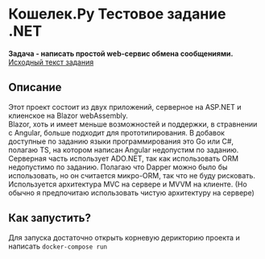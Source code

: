 # Кошелек.Ру Тестовое задание .NET
**Задача - написать простой web-сервис обмена сообщениями.** <br/>
[Исходный текст задания](TASK.md)

## Описание
Этот проект состоит из двух приложений, серверное на ASP.NET и клиенское на Blazor webAssembly. <br/>
Blazor, хоть и имеет меньше возможностей и поддержки, в стравнении с Angular, больше подходит для прототипирования. В добавок доступные по заданию языки программирования это Go или C#, полагаю TS, на котором написан Angular недопустим по заданию.<br/>
Серверная часть использует ADO.NET, так как использовать ORM недопустимо по заданию. Полагаю что Dapper можно было бы использовать, но он считается микро-ORM, так что не буду рисковать. <br/>
Используется архитектура MVC на сервере и MVVM на клиенте. (Но обычно я предпочитаю использовать чистую архитектуру на сервере)

## Как запустить?
Для запуска достаточно открыть корневую дерикторию проекта и написать <code>docker-compose run</code>

